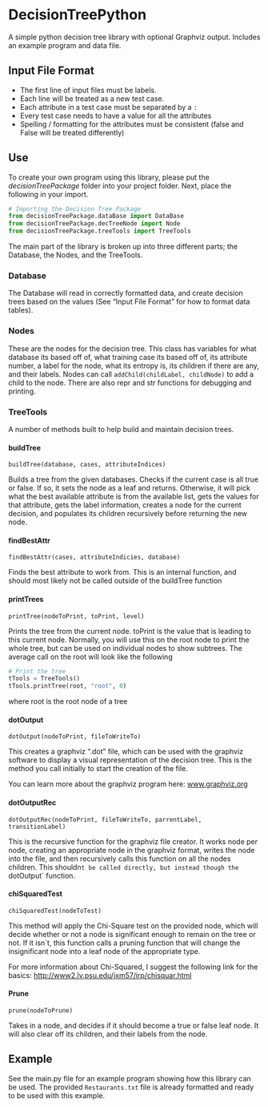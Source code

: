 # DecisionTreePython
A simple python decision tree library with optional Graphviz output. Includes an example program and data file. 

## Input File Format
* The first line of input files must be labels. 
* Each line will be treated as a new test case.
* Each attribute in a test case must be separated by a `:`
* Every test case needs to have a value for all the attributes
* Spelling / formatting for the attributes must be consistent (false and False will be treated differently)

## Use
To create your own program using this library, please put the *decisionTreePackage* folder into your project folder. Next, place the following in your import.

```Python
# Importing the Decision Tree Package
from decisionTreePackage.dataBase import DataBase
from decisionTreePackage.decTreeNode import Node
from decisionTreePackage.treeTools import TreeTools
```

The main part of the library is broken up into three different parts; the Database, the Nodes, and the TreeTools. 

### Database
The Database will read in correctly formatted data, and create decision trees based on the values (See “Input File Format” for how to format data tables). 

### Nodes
These are the nodes for the decision tree. This class has variables for what database its based off of, what training case its based off of, its attribute number, a label for the node, what its entropy is, its children if there are any, and their labels. Nodes can call `addChild(childLabel, childNode)` to add a child to the node. There are also repr and str functions for debugging and printing.

### TreeTools
A number of methods built to help build and maintain decision trees. 

#### buildTree
`buildTree(database, cases, attributeIndices)`

Builds a tree from the given databases. Checks if the current case is all true or false. If so, it sets the node as a leaf and returns. Otherwise, it will pick what the best available attribute is from the available list, gets the values for that attribute, gets the label information, creates a node for the current decision, and populates its children recursively before returning the new node. 

#### findBestAttr
`findBestAttr(cases, attributeIndicies, database)`

Finds the best attribute to work from. This is an internal function, and should most likely not be called outside of the buildTree function

#### printTrees
`printTree(nodeToPrint, toPrint, level)`

Prints the tree from the current node. toPrint is the value that is leading to this current node. Normally, you will use this on the root node to print the whole tree, but can be used on individual nodes to show subtrees. The average call on the root will look like the following
```Python
# Print the tree
tTools = TreeTools()
tTools.printTree(root, "root", 0)
```
where root is the root node of a tree

#### dotOutput
`dotOutput(nodeToPrint, fileToWriteTo)`

This creates a graphviz “.dot” file, which can be used with the graphviz software to display a visual representation of the decision tree. This is the method you call initially to start the creation of the file. 

You can learn more about the graphviz program here:
www.graphviz.org

#### dotOutputRec
`dotOutputRec(nodeToPrint, fileToWriteTo, parrentLabel, transitionLabel)`

This is the recursive function for the graphviz file creator. It works node per node, creating an appropriate node in the graphviz format, writes the node into the file, and then recursively calls this function on all the nodes children. This shouldn`t be called directly, but instead though the `dotOutput` function. 

#### chiSquaredTest
`chiSquaredTest(nodeToTest)`

This method will apply the Chi-Square test on the provided node, which will decide whether or not a node is significant enough to remain on the tree or not. If it isn`t, this function calls a pruning function that will change the insignificant node into a leaf node of the appropriate type. 

For more information about Chi-Squared, I suggest the following link for the basics:
http://www2.lv.psu.edu/jxm57/irp/chisquar.html

#### Prune
`prune(nodeToPrune)`

Takes in a node, and decides if it should become a true or false leaf node. It will also clear off its children, and their labels from the node. 

## Example
See the main.py file for an example program showing how this library can be used. The provided `Restaurants.txt` file is already formatted and ready to be used with this example. 